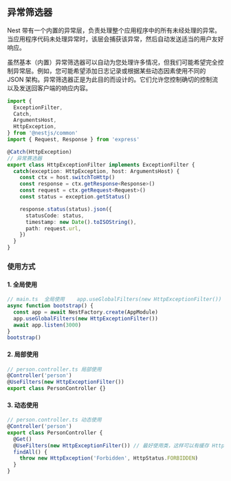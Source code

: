 ## 异常筛选器

Nest 带有一个内置的异常层，负责处理整个应用程序中的所有未经处理的异常。当应用程序代码未处理异常时，该层会捕获该异常，然后自动发送适当的用户友好响应。<br/>

虽然基本（内置）异常筛选器可以自动为您处理许多情况，但我们可能希望完全控制异常层。例如，您可能希望添加日志记录或根据某些动态因素使用不同的 JSON 架构。异常筛选器正是为此目的而设计的。它们允许您控制确切的控制流以及发送回客户端的响应内容。

```typescript
import {
  ExceptionFilter,
  Catch,
  ArgumentsHost,
  HttpException,
} from '@nestjs/common'
import { Request, Response } from 'express'

@Catch(HttpException)
// 异常赛选器
export class HttpExceptionFilter implements ExceptionFilter {
  catch(exception: HttpException, host: ArgumentsHost) {
    const ctx = host.switchToHttp()
    const response = ctx.getResponse<Response>()
    const request = ctx.getRequest<Request>()
    const status = exception.getStatus()

    response.status(status).json({
      statusCode: status,
      timestamp: new Date().toISOString(),
      path: request.url,
    })
  }
}
```

### 使用方式

#### 1. 全局使用

```typescript
// main.ts  全局使用    app.useGlobalFilters(new HttpExceptionFilter())
async function bootstrap() {
  const app = await NestFactory.create(AppModule)
  app.useGlobalFilters(new HttpExceptionFilter())
  await app.listen(3000)
}
bootstrap()
```

#### 2. 局部使用

```typescript
// person.controller.ts 局部使用
@Controller('person')
@UseFilters(new HttpExceptionFilter())
export class PersonController {}
```

#### 3. 动态使用

```typescript
// person.controller.ts 动态使用
@Controller('person')
export class PersonController {
  @Get()
  @UseFilters(new HttpExceptionFilter()) // 最好使用类，这样可以有缓存 HttpExceptionFilter
  findAll() {
    throw new HttpException('Forbidden', HttpStatus.FORBIDDEN)
  }
}
```
